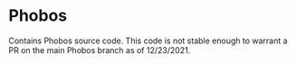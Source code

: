 # Phobos

Contains Phobos source code. This code is not stable enough to warrant a PR on the main Phobos branch as of 12/23/2021.